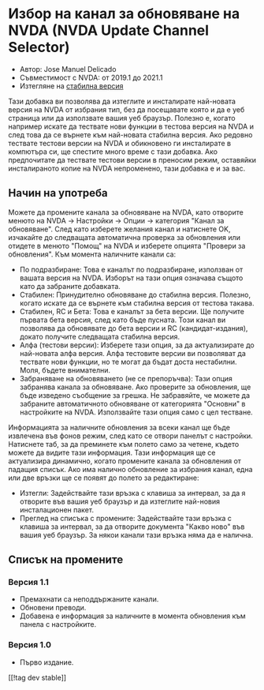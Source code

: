 # Избор на канал за обновяване на NVDA (NVDA Update Channel Selector) #

* Автор: Jose Manuel Delicado
* Съвместимост с NVDA: от 2019.1 до 2021.1
* Изтегляне на [стабилна версия][1]

Тази добавка ви позволява да изтеглите и инсталирате най-новата версия на
NVDA от избрания тип, без да посещавате която и да е уеб страница или да
използвате вашия уеб браузър. Полезно е, когато например искате да тествате
нови функции в тестова версия на NVDA и след това да се върнете към
най-новата стабилна версия. Ако редовно тествате тестови версии на NVDA и
обикновено ги инсталирате в компютъра си, ще спестите много време с тази
добавка. Ако предпочитате да тествате тестови версии в преносим режим,
оставяйки инсталираното копие на NVDA непроменено, тази добавка е и за вас.

## Начин на употреба

Можете да промените канала за обновяване на NVDA, като отворите менюто на
NVDA -> Настройки -> Опции -> категория "Канал за обновяване". След като
изберете желания канал и натиснете OK, изчакайте до следващата автоматична
проверка за обновления или отидете в менюто "Помощ" на NVDA и изберете
опцията "Провери за обновления". Към момента наличните канали са:

* По подразбиране: Това е каналът по подразбиране, използван от вашата
  версия на NVDA. Изборът на тази опция означава същото като да забраните
  добавката.
* Стабилен: Принудително обновяване до стабилна версия. Полезно, когато
  искате да се върнете към стабилна версия от тестова такава.
* Стабилен, RC и Бета: Това е каналът за бета версии. Ще получите първата
  бета версия, след като бъде пусната. Този канал ви позволява да обновявате
  до бета версии и RC (кандидат-издания), докато получите следващата
  стабилна версия.
* Алфа (тестови версии): Изберете тази опция, за да актуализирате до
  най-новата алфа версия. Алфа тестовите версии ви позволяват да тествате
  нови функции, но те могат да бъдат доста нестабилни. Моля, бъдете
  внимателни.
* Забраняване на обновяването (не се препоръчва): Тази опция забранява
  канала за обновяване. Ако проверите за обновления, ще бъде изведено
  съобщение за грешка. Не забравяйте, че можете да забраните автоматичното
  обновяване от категорията "Основни" в настройките на NVDA. Използвайте
  тази опция само с цел тестване.

Информацията за наличните обновления за всеки канал ще бъде извлечена във
фонов режим, след като се отвори панелът с настройки. Натиснете таб, за да
преминете към полето само за четене, където можете да видите тази
информация. Тази информация ще се актуализира динамично, когато промените
канала за обновления от падащия списък. Ако има налично обновление за
избрания канал, една или две връзки ще се появят до полето за редактиране:

* Изтегли: Задействайте тази връзка с клавиша за интервал, за да я отворите
  във вашия уеб браузър и да изтеглите най-новия инсталационен пакет.
* Преглед на списъка с промените: Задействайте тази връзка с клавиша за
  интервал, за да отворите документа "Какво ново" във вашия уеб браузър. За
  някои канали тази връзка няма да е налична.

## Списък на промените

### Версия 1.1

* Премахнати са неподдържаните канали.
* Обновени преводи.
* Добавена е информация за наличните в момента обновления към панела с
  настройките.

### Версия 1.0

* Първо издание.

[[!tag dev stable]]

[1]: https://addons.nvda-project.org/files/get.php?file=updchannelselect
